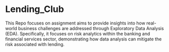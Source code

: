 # Lending_Club
This Repo focuses on assignment aims to provide insights into how real-world business challenges are addressed through Exploratory Data Analysis (EDA). Specifically, it focuses on risk analytics within the banking and financial services sector, demonstrating how data analysis can mitigate the risk associated with lending.
